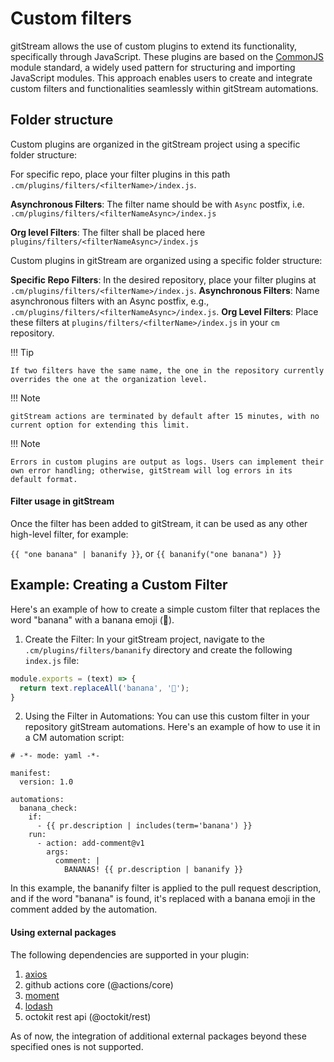 # Custom filters

gitStream allows the use of custom plugins to extend its functionality, specifically through JavaScript. These plugins are based on the [CommonJS](https://en.wikipedia.org/wiki/CommonJS) module standard, a widely used pattern for structuring and importing JavaScript modules. This approach enables users to create and integrate custom filters and functionalities seamlessly within gitStream automations.

## Folder structure

Custom plugins are organized in the gitStream project using a specific folder structure:

For specific repo, place your filter plugins in this path `.cm/plugins/filters/<filterName>/index.js`. 

**Asynchronous Filters**: The filter name should be with `Async` postfix, i.e. `.cm/plugins/filters/<filterNameAsync>/index.js`

**Org level Filters**: The filter shall be placed here `plugins/filters/<filterNameAsync>/index.js`


Custom plugins in gitStream are organized using a specific folder structure:

**Specific Repo Filters**: In the desired repository, place your filter plugins at `.cm/plugins/filters/<filterName>/index.js`.
**Asynchronous Filters**: Name asynchronous filters with an Async postfix, e.g., `.cm/plugins/filters/<filterNameAsync>/index.js`.
**Org Level Filters**: Place these filters at `plugins/filters/<filterName>/index.js` in your `cm` repository.


!!! Tip

    If two filters have the same name, the one in the repository currently overrides the one at the organization level.

!!! Note
    
    gitStream actions are terminated by default after 15 minutes, with no current option for extending this limit.

!!! Note 

    Errors in custom plugins are output as logs. Users can implement their own error handling; otherwise, gitStream will log errors in its default format.

#### Filter usage in gitStream

Once the filter has been added to gitStream, it can be used as any other high-level filter, for example:

`{{ "one banana" | bananify }}`,  or  `{{ bananify("one banana") }}` 

## Example: Creating a Custom Filter

Here's an example of how to create a simple custom filter that replaces the word "banana" with a banana emoji (🍌).

1. Create the Filter: In your gitStream project, navigate to the `.cm/plugins/filters/bananify` directory and create the following `index.js` file:

```js
module.exports = (text) => {
  return text.replaceAll('banana', '🍌');
}
```

2. Using the Filter in Automations: You can use this custom filter in your repository gitStream automations. Here's an example of how to use it in a CM automation script:

```yaml+jinja
# -*- mode: yaml -*-

manifest:
  version: 1.0

automations:
  banana_check:
    if:
      - {{ pr.description | includes(term='banana') }}
    run:
      - action: add-comment@v1
        args:
          comment: |
            BANANAS! {{ pr.description | bananify }}
```

In this example, the bananify filter is applied to the pull request description, and if the word "banana" is found, it's replaced with a banana emoji in the comment added by the automation.


#### Using external packages 

The following dependencies are supported in your plugin:

1. [axios](https://github.com/axios/axios)
2. github actions core (@actions/core)
3. [moment](https://github.com/moment/moment)
4. [lodash](https://github.com/lodash/lodash)
5. octokit rest api (@octokit/rest)

As of now, the integration of additional external packages beyond these specified ones is not supported.
